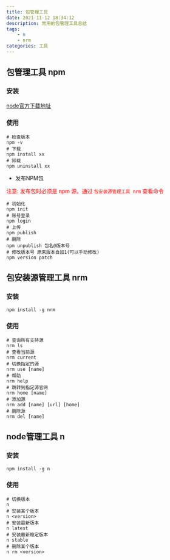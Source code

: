 ```yaml
---
title: 包管理工具
date: 2021-11-12 18:34:12
description: 常用的包管理工具总结
tags:
    - n
    - nrm
categories: 工具
---
```


## 包管理工具 npm

### 安装

[node官方下载地址](https:#nodejs.org/en/download/)

### 使用

```npm常用命令
# 检查版本
npm -v
# 下载
npm install xx
# 卸载
npm uninstall xx
```

- 发布NPM包

<font color='red'> 注意: 发布包时必须是 npm 源。通过 `包安装源管理工具 nrm` 查看命令 </font>

```发布NPM包
# 初始化
npm init
# 账号登录
npm login
# 上传
npm publish
# 删除
npm unpublish 包名@版本号
# 修改版本号 原来版本自加1(可以手动修改)
npm version patch
```

## 包安装源管理工具 nrm

### 安装

`
npm install -g nrm
`
### 使用

```nrm常用命令
# 查询所有支持源
nrm ls
# 查看当前源
nrm current
# 切换指定的源
nrm use [name]
# 帮助
nrm help
# 跳转到指定源官网
nrm home [name]
# 添加源
nrm add [name] [url] [home]
# 删除源
nrm del [name]
```

## node管理工具 n

### 安装

`
npm install -g n
`

### 使用

```n常用命令
# 切换版本
n
# 安装某个版本
n <version>
# 安装最新版本
n latest
# 安装最新稳定版本
n stable
# 删除某个版本
n rm <version>
```
